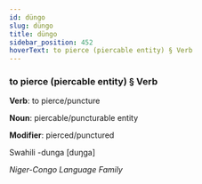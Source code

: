 ```yaml
---
id: düngo
slug: düngo
title: düngo
sidebar_position: 452
hoverText: to pierce (piercable entity) § Verb
---
```


### to pierce (piercable entity) § Verb

**Verb**: to pierce/puncture

**Noun**: piercable/puncturable entity

**Modifier**: pierced/punctured

Swahili -dunga [duŋga]

*Niger-Congo Language Family*